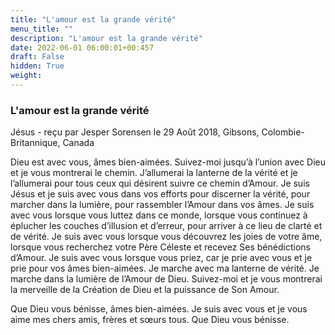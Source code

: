 ```yaml
---
title: "L'amour est la grande vérité"
menu_title: ""
description: "L'amour est la grande vérité"
date: 2022-06-01 06:00:01+00:457
draft: False
hidden: True
weight:
---
```

### L'amour est la grande vérité

Jésus - reçu par Jesper Sorensen le 29 Août 2018, Gibsons, Colombie-Britannique, Canada

Dieu est avec vous, âmes bien-aimées. Suivez-moi jusqu’à l’union avec Dieu et je vous montrerai le chemin. J’allumerai la lanterne de la vérité et je l’allumerai pour tous ceux qui désirent suivre ce chemin d’Amour. Je suis Jésus et je suis avec vous dans vos efforts pour discerner la vérité, pour marcher dans la lumière, pour rassembler l’Amour dans vos âmes. Je suis avec vous lorsque vous luttez dans ce monde, lorsque vous continuez à éplucher les couches d’illusion et d’erreur, pour arriver à ce lieu de clarté et de vérité. Je suis avec vous lorsque vous découvrez les joies de votre âme, lorsque vous recherchez votre Père Céleste et recevez Ses bénédictions d’Amour. Je suis avec vous lorsque vous priez, car je prie avec vous et je prie pour vos âmes bien-aimées. Je marche avec ma lanterne de vérité. Je marche dans la lumière de l’Amour de Dieu. Suivez-moi et je vous montrerai la merveille de la Création de Dieu et la puissance de Son Amour.

Que Dieu vous bénisse, âmes bien-aimées. Je suis avec vous et je vous aime mes chers amis, frères et sœurs tous. Que Dieu vous bénisse.



